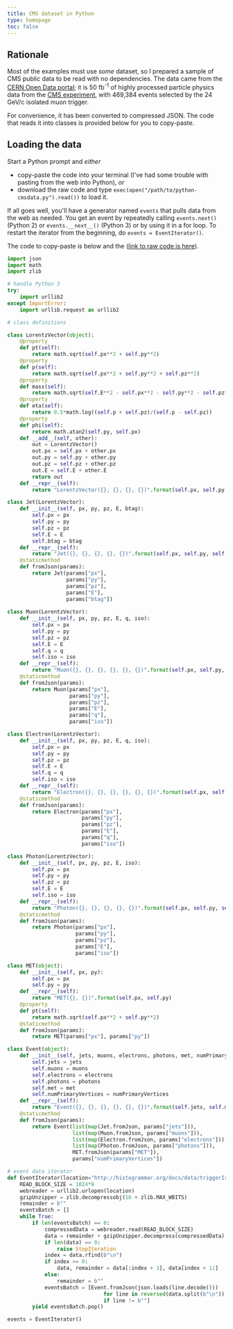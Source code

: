 ```yaml
---
title: CMS dataset in Python
type: homepage
toc: false
---
```


## Rationale

Most of the examples must use _some_ dataset, so I prepared a sample of CMS public data to be read with no dependencies. The data came from the [CERN Open Data portal](http://opendata.cern.ch/record/203); it is 50 fb<sup>-1</sup> of highly processed particle physics data from the [CMS experiment](http://cms.web.cern.ch/), with 469,384 events selected by the 24 GeV/c isolated muon trigger.

For convenience, it has been converted to compressed JSON. The code that reads it into classes is provided below for you to copy-paste.

## Loading the data

Start a Python prompt and _either_

  * copy-paste the code into your terminal (I've had some trouble with pasting from the web into Python), _or_
  * download the raw code and type `exec(open("/path/to/python-cmsdata.py").read())` to load it.

If all goes well, you'll have a generator named `events` that pulls data from the web as needed. You get an event by repeatedly calling `events.next()` (Python 2) or `events.__next__()` (Python 3) or by using it in a for loop. To restart the iterator from the beginning, do `events = EventIterator()`.

The code to copy-paste is below and the ([link to raw code is here](../../data/python-cmsdata.py)).

```python
import json
import math
import zlib

# handle Python 3
try:
    import urllib2
except ImportError:
    import urllib.request as urllib2

# class definitions

class LorentzVector(object):
    @property
    def pt(self):
        return math.sqrt(self.px**2 + self.py**2)
    @property
    def p(self):
        return math.sqrt(self.px**2 + self.py**2 + self.pz**2)
    @property
    def mass(self):
        return math.sqrt(self.E**2 - self.px**2 - self.py**2 - self.pz**2)
    @property
    def eta(self):
        return 0.5*math.log((self.p + self.pz)/(self.p - self.pz))
    @property
    def phi(self):
        return math.atan2(self.py, self.px)
    def __add__(self, other):
        out = LorentzVector()
        out.px = self.px + other.px
        out.py = self.py + other.py
        out.pz = self.pz + other.pz
        out.E = self.E + other.E
        return out
    def __repr__(self):
        return "LorentzVector({}, {}, {}, {})".format(self.px, self.py, self.pz, self.E)

class Jet(LorentzVector):
    def __init__(self, px, py, pz, E, btag):
        self.px = px
        self.py = py
        self.pz = pz
        self.E = E
        self.btag = btag
    def __repr__(self):
        return "Jet({}, {}, {}, {}, {})".format(self.px, self.py, self.pz, self.E, self.btag)
    @staticmethod
    def fromJson(params):
        return Jet(params["px"],
                   params["py"],
                   params["pz"],
                   params["E"],
                   params["btag"])
                   
class Muon(LorentzVector):
    def __init__(self, px, py, pz, E, q, iso):
        self.px = px
        self.py = py
        self.pz = pz
        self.E = E
        self.q = q
        self.iso = iso
    def __repr__(self):
        return "Muon({}, {}, {}, {}, {}, {})".format(self.px, self.py, self.pz, self.E, self.q, self.iso)
    @staticmethod
    def fromJson(params):
        return Muon(params["px"],
                    params["py"],
                    params["pz"],
                    params["E"],
                    params["q"],
                    params["iso"])

class Electron(LorentzVector):
    def __init__(self, px, py, pz, E, q, iso):
        self.px = px
        self.py = py
        self.pz = pz
        self.E = E
        self.q = q
        self.iso = iso
    def __repr__(self):
        return "Electron({}, {}, {}, {}, {}, {})".format(self.px, self.py, self.pz, self.E, self.q, self.iso)
    @staticmethod
    def fromJson(params):
        return Electron(params["px"],
                        params["py"],
                        params["pz"],
                        params["E"],
                        params["q"],
                        params["iso"])

class Photon(LorentzVector):
    def __init__(self, px, py, pz, E, iso):
        self.px = px
        self.py = py
        self.pz = pz
        self.E = E
        self.iso = iso
    def __repr__(self):
        return "Photon({}, {}, {}, {}, {})".format(self.px, self.py, self.pz, self.E, self.iso)
    @staticmethod
    def fromJson(params):
        return Photon(params["px"],
                      params["py"],
                      params["pz"],
                      params["E"],
                      params["iso"])

class MET(object):
    def __init__(self, px, py):
        self.px = px
        self.py = py
    def __repr__(self):
        return "MET({}, {})".format(self.px, self.py)
    @property
    def pt(self):
        return math.sqrt(self.px**2 + self.py**2)
    @staticmethod
    def fromJson(params):
        return MET(params["px"], params["py"])

class Event(object):
    def __init__(self, jets, muons, electrons, photons, met, numPrimaryVertices):
        self.jets = jets
        self.muons = muons
        self.electrons = electrons
        self.photons = photons
        self.met = met
        self.numPrimaryVertices = numPrimaryVertices
    def __repr__(self):
        return "Event({}, {}, {}, {}, {}, {})".format(self.jets, self.muons, self.electrons, self.photons, self.met, self.numPrimaryVertices)
    @staticmethod
    def fromJson(params):
        return Event(list(map(Jet.fromJson, params["jets"])),
                     list(map(Muon.fromJson, params["muons"])),
                     list(map(Electron.fromJson, params["electrons"])),
                     list(map(Photon.fromJson, params["photons"])),
                     MET.fromJson(params["MET"]),
                     params["numPrimaryVertices"])

# event data iterator
def EventIterator(location="http://histogrammar.org/docs/data/triggerIsoMu24_50fb-1.json.gz"):
    READ_BLOCK_SIZE = 1024*8
    webreader = urllib2.urlopen(location)
    gzipUnzipper = zlib.decompressobj(16 + zlib.MAX_WBITS)
    remainder = b""
    eventsBatch = []
    while True:
        if len(eventsBatch) == 0:
            compressedData = webreader.read(READ_BLOCK_SIZE)
            data = remainder + gzipUnzipper.decompress(compressedData)
            if len(data) == 0:
                raise StopIteration
            index = data.rfind(b"\n")
            if index >= 0:
                data, remainder = data[:index + 1], data[index + 1:]
            else:
                remainder = b""
            eventsBatch = [Event.fromJson(json.loads(line.decode()))
                               for line in reversed(data.split(b"\n"))
                               if line != b""]
        yield eventsBatch.pop()

events = EventIterator()
```
